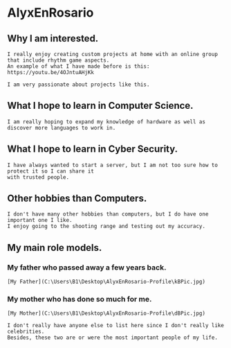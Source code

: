 # AlyxEnRosario

## Why I am interested. 
    I really enjoy creating custom projects at home with an online group that include rhythm game aspects. 
    An example of what I have made before is this: https://youtu.be/4OJntuAHjKk

    I am very passionate about projects like this. 

## What I hope to learn in Computer Science. 
    I am really hoping to expand my knowledge of hardware as well as discover more languages to work in. 

## What I hope to learn in Cyber Security. 
    I have always wanted to start a server, but I am not too sure how to protect it so I can share it
    with trusted people. 

## Other hobbies than Computers. 
    I don't have many other hobbies than computers, but I do have one important one I like. 
    I enjoy going to the shooting range and testing out my accuracy. 

## My main role models. 
### My father who passed away a few years back. 
    [My Father](C:\Users\B1\Desktop\AlyxEnRosario-Profile\kBPic.jpg)

### My mother who has done so much for me. 
    [My Mother](C:\Users\B1\Desktop\AlyxEnRosario-Profile\dBPic.jpg)

    I don't really have anyone else to list here since I don't really like celebrities. 
    Besides, these two are or were the most important people of my life. 
